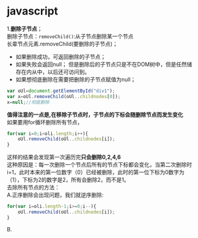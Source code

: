 # javascript
1.**删除子节点**；  
  删除子节点：`removeChild()`:从子节点删除某一个节点  
  长辈节点元素.removeChild(要删除的子节点)；  
  * 如果删除成功，可返回删除的子节点；
  * 如果失败会返回null；
  但是删除后的子节点只是不在DOM树中，但是任然储存在内从中，以后还可访问到。
  * 如果想彻底删除在需要把删除的子节点赋值为null；
  ```js
  var oUl=document.getElementById("div1");
  var x=oUl.removeChild(oUl..childnodes[0]);
  x=null;//彻底删除
  ```
**值得注意的一点是,在移除子节点时，子节点的下标会随删除节点而发生变化**  
如果要用for循环删除所有节点，
```js
for(var i=0;i<oli.length;i++){
    oUl.removeChild(oUl..childnodes[i]);
}
```
这样的结果会发现第一次遍历完**只会删除0,2,4,6**  
这种原因是：每一次删除一个节点后所有的节点下标都会变化，当第二次删除时i=1，此时本来的第一位数字（0）已经被删除，此时的第一位下标为0数字为（1），下标为2的数字是2，所有会删除2，而不是1。  
去除所有节点的方法：  
A.正序删除会出现问题，我们就逆序删除:
```js
for(var i=oli.length-1;i>=0;i--){
    oUl.removeChild(oUl..childnodes[i]);
}
```
B.


